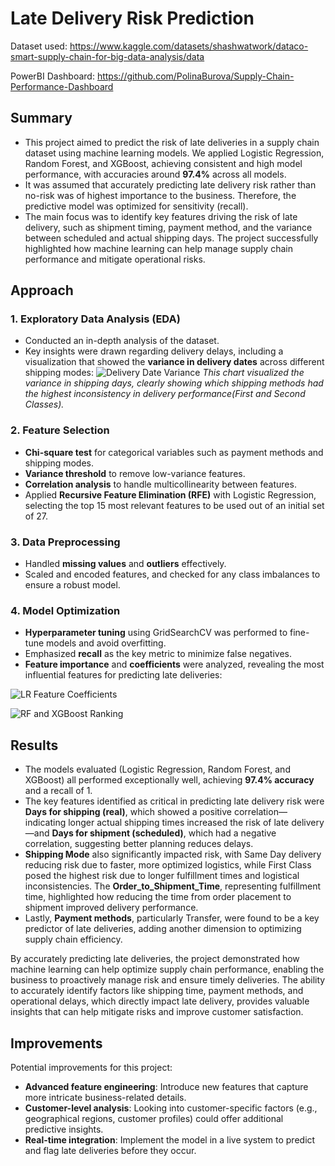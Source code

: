 # Late Delivery Risk Prediction

Dataset used: 
https://www.kaggle.com/datasets/shashwatwork/dataco-smart-supply-chain-for-big-data-analysis/data

PowerBI Dashboard:
https://github.com/PolinaBurova/Supply-Chain-Performance-Dashboard

## Summary

- This project aimed to predict the risk of late deliveries in a supply chain dataset using machine learning models. We applied Logistic Regression, Random Forest, and XGBoost, achieving consistent and high model performance, with accuracies around **97.4%** across all models.
- It was assumed that accurately predicting late delivery risk rather than no-risk was of highest importance to the business. Therefore, the predictive model was optimized for sensitivity (recall). 
- The main focus was to identify key features driving the risk of late delivery, such as shipment timing, payment method, and the variance between scheduled and actual shipping days. The project successfully highlighted how machine learning can help manage supply chain performance and mitigate operational risks.

## Approach

### 1. Exploratory Data Analysis (EDA)
- Conducted an in-depth analysis of the dataset.
- Key insights were drawn regarding delivery delays, including a visualization that showed the **variance in delivery dates** across different shipping modes:
![Delivery Date Variance](https://github.com/PolinaBurova/Predicting-Delivery-Delays-in-Supply-Chain/blob/main/DeliveryDate_Risk.png)
*This chart visualized the variance in shipping days, clearly showing which shipping methods had the highest inconsistency in delivery performance(First and Second Classes).*


### 2. Feature Selection
- **Chi-square test** for categorical variables such as payment methods and shipping modes.
- **Variance threshold** to remove low-variance features.
- **Correlation analysis** to handle multicollinearity between features.
- Applied **Recursive Feature Elimination (RFE)** with Logistic Regression, selecting the top 15 most relevant features to be used out of an initial set of 27.

### 3. Data Preprocessing
- Handled **missing values** and **outliers** effectively.
- Scaled and encoded features, and checked for any class imbalances to ensure a robust model.

### 4. Model Optimization
- **Hyperparameter tuning** using GridSearchCV was performed to fine-tune models and avoid overfitting.
- Emphasized **recall** as the key metric to minimize false negatives.
- **Feature importance** and **coefficients** were analyzed, revealing the most influential features for predicting late deliveries:

![LR Feature Coefficients](https://github.com/PolinaBurova/Predicting-Delivery-Delays-in-Supply-Chain/blob/main/Features_Ranking1.png)

![RF and XGBoost Ranking](https://github.com/PolinaBurova/Predicting-Delivery-Delays-in-Supply-Chain/blob/main/Features_Ranking2.png)

## Results
- The models evaluated (Logistic Regression, Random Forest, and XGBoost) all performed exceptionally well, achieving **97.4% accuracy** and a recall of 1.
- The key features identified as critical in predicting late delivery risk were **Days for shipping (real)**, which showed a positive correlation—indicating longer actual shipping times increased the risk of late delivery—and **Days for shipment (scheduled)**, which had a negative correlation, suggesting better planning reduces delays. 
- **Shipping Mode** also significantly impacted risk, with Same Day delivery reducing risk due to faster, more optimized logistics, while First Class posed the highest risk due to longer fulfillment times and logistical inconsistencies. The **Order_to_Shipment_Time**, representing fulfillment time, highlighted how reducing the time from order placement to shipment improved delivery performance. 
- Lastly, **Payment methods**, particularly Transfer, were found to be a key predictor of late deliveries, adding another dimension to optimizing supply chain efficiency.

By accurately predicting late deliveries, the project demonstrated how machine learning can help optimize supply chain performance, enabling the business to proactively manage risk and ensure timely deliveries. The ability to accurately identify factors like shipping time, payment methods, and operational delays, which directly impact late delivery, provides valuable insights that can help mitigate risks and improve customer satisfaction.

## Improvements
Potential improvements for this project:
- **Advanced feature engineering**: Introduce new features that capture more intricate business-related details.
- **Customer-level analysis**: Looking into customer-specific factors (e.g., geographical regions, customer profiles) could offer additional predictive insights.
- **Real-time integration**: Implement the model in a live system to predict and flag late deliveries before they occur.
